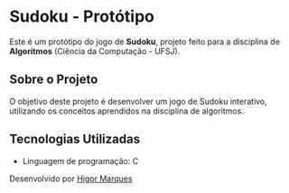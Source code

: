 # Sudoku - Protótipo

Este é um protótipo do jogo de **Sudoku**, projeto feito para a disciplina de **Algoritmos** (Ciência da Computação - UFSJ).

## Sobre o Projeto
O objetivo deste projeto é desenvolver um jogo de Sudoku interativo, utilizando os conceitos aprendidos na disciplina de algoritmos.

## Tecnologias Utilizadas
- Linguagem de programação: C

Desenvolvido por [Higor Marques](https://github.com/higuin-dev)
